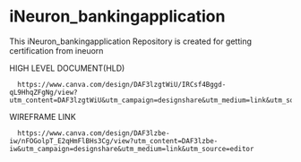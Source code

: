 # iNeuron_bankingapplication
This iNeuron_bankingapplication Repository is created for getting certification from ineuorn


HIGH LEVEL DOCUMENT(HLD)

      https://www.canva.com/design/DAF3lzgtWiU/IRCsf4Bggd-qL9HhqZFgNg/view?utm_content=DAF3lzgtWiU&utm_campaign=designshare&utm_medium=link&utm_source=editor


WIREFRAME LINK

      https://www.canva.com/design/DAF3lzbe-iw/nFOGolpT_E2qHmFlBHs3Cg/view?utm_content=DAF3lzbe-iw&utm_campaign=designshare&utm_medium=link&utm_source=editor

